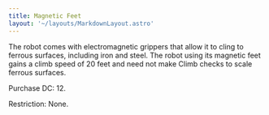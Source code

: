 ```yaml
---
title: Magnetic Feet
layout: '~/layouts/MarkdownLayout.astro'
---
```

The robot comes with electromagnetic grippers that allow it to cling to
ferrous surfaces, including iron and steel. The robot using its magnetic feet
gains a climb speed of 20 feet and need not make Climb checks to scale ferrous
surfaces.

Purchase DC: 12.

Restriction: None.


